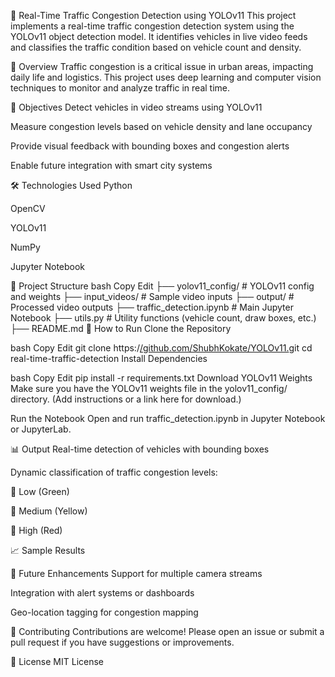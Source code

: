 🚦 Real-Time Traffic Congestion Detection using YOLOv11
This project implements a real-time traffic congestion detection system using the YOLOv11 object detection model. It identifies vehicles in live video feeds and classifies the traffic condition based on vehicle count and density.

📌 Overview
Traffic congestion is a critical issue in urban areas, impacting daily life and logistics. This project uses deep learning and computer vision techniques to monitor and analyze traffic in real time.

🎯 Objectives
Detect vehicles in video streams using YOLOv11

Measure congestion levels based on vehicle density and lane occupancy

Provide visual feedback with bounding boxes and congestion alerts

Enable future integration with smart city systems

🛠️ Technologies Used
Python

OpenCV

YOLOv11

NumPy

Jupyter Notebook

📂 Project Structure
bash
Copy
Edit
├── yolov11_config/         # YOLOv11 config and weights
├── input_videos/           # Sample video inputs
├── output/                 # Processed video outputs
├── traffic_detection.ipynb # Main Jupyter Notebook
├── utils.py                # Utility functions (vehicle count, draw boxes, etc.)
├── README.md
🚀 How to Run
Clone the Repository

bash
Copy
Edit
git clone https:/[/github.com/ShubhKokate/YOLOv11.](https://github.com/ShubhKokate/YOLOv11)git
cd real-time-traffic-detection
Install Dependencies

bash
Copy
Edit
pip install -r requirements.txt
Download YOLOv11 Weights
Make sure you have the YOLOv11 weights file in the yolov11_config/ directory. (Add instructions or a link here for download.)

Run the Notebook
Open and run traffic_detection.ipynb in Jupyter Notebook or JupyterLab.

📊 Output
Real-time detection of vehicles with bounding boxes

Dynamic classification of traffic congestion levels:

🚗 Low (Green)

🚧 Medium (Yellow)

🛑 High (Red)

📈 Sample Results

🔮 Future Enhancements
Support for multiple camera streams

Integration with alert systems or dashboards

Geo-location tagging for congestion mapping

🤝 Contributing
Contributions are welcome! Please open an issue or submit a pull request if you have suggestions or improvements.

📄 License
MIT License
